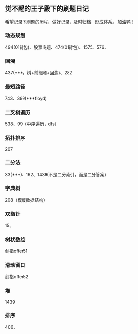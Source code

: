 ## 觉不醒的王子殿下的刷题日记

希望记录下刷题的历程，做好记录，及时归档，形成体系。
加油鸭！

### 动态规划
494(01背包)、股票专题、474(01背包)、1575、576、

### 回溯
437(\*\*\*，树+前缀和+回溯)、282

### 最短路径
743、399(\*\*\*floyd)

### 二叉树遍历
538、99（中序遍历，dfs）

### 拓扑排序
207

### 二分法
33(\*\*\*)、162、1439(不是二分索引，而是二分答案)

### 字典树
208（模版数据结构）

### 双指针
15、

### 树状数组
剑指offer51

### 滑动窗口
剑指offer52

### 堆
1439

### 排序
406、